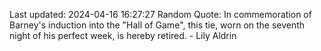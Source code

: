 Last updated: 2024-04-16 16:27:27
Random Quote: In commemoration of Barney's induction into the "Hall of Game", this tie, worn on the seventh night of his perfect week, is hereby retired. - Lily Aldrin